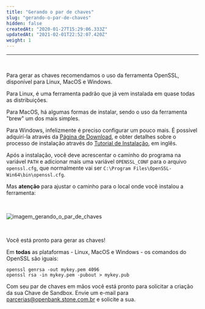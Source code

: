 ```yaml
---
title: "Gerando o par de chaves"
slug: "gerando-o-par-de-chaves"
hidden: false
createdAt: "2020-01-27T15:29:06.333Z"
updatedAt: "2021-02-01T22:52:07.420Z"
weight: 1
---
```


---

<br>

Para gerar as chaves recomendamos o uso da ferramenta OpenSSL, disponível para Linux, MacOS e Windows.

Para Linux, é uma ferramenta padrão que já vem instalada em quase todas as distribuições.

Para MacOS, há algumas formas de instalar, sendo o uso da ferramenta "brew" um dos mais simples.

Para Windows, infelizmente é preciso configurar um pouco mais. É possível adquirí-la através da [Página de Download](https://slproweb.com/products/Win32OpenSSL.html), e obter detalhes sobre o processo de instalação através do [Tutorial de Instalação](https://tecadmin.net/install-openssl-on-windows/), em inglês.

Após a instalação, você deve acrescentar o caminho do programa na variável `PATH` e adicionar mais uma variável `OPENSSL_CONF` para o arquivo `openssl.cfg`, que normalmente vai ser `C:\Program Files\OpenSSL-Win64\bin\openssl.cfg`.

Mas **atenção** para ajustar o caminho para o local onde você instalou a ferramenta:

<br>

![imagem_gerando_o_par_de_chaves](/docs/guias/integracao/cadastro-da-aplicacao/gerando-o-par-de-chaves/gerando-o-par-de-chaves.png)



<br>

Você está pronto para gerar as chaves!

Em **todas** as plataformas - Linux, MacOS e Windows - os comandos do OpenSSL são iguais:

```shell
openssl genrsa -out mykey.pem 4096
openssl rsa -in mykey.pem -pubout > mykey.pub
```


Com seu par de chaves em mãos você está pronto para solicitar a criação da sua Chave de Sandbox. Envie um e-mail para parcerias@openbank.stone.com.br e solicite a sua.